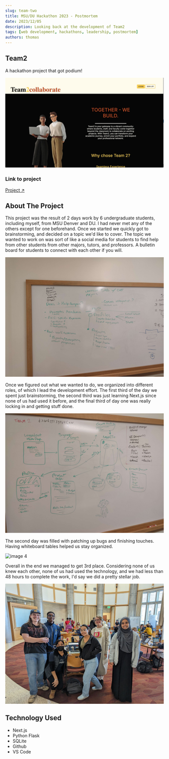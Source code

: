 ```yaml
---
slug: team-two
title: MSU/DU Hackathon 2023 - Postmortem 
date: 2023/12/05
description: Looking back at the development of Team2 
tags: [web development, hackathons, leadership, postmortem]
authors: thomas
---
```


## Team2

A hackathon project that got podium!

  ![TeamTo homepage](../static/img/team2.jpg)

<!--truncate-->

### Link to project
[Project ↗ ](https://github.com/ThomasD0213/teamtwo)


## About The Project

This project was the result of 2 days work by 6 undergraduate students, including myself, from MSU Denver and DU. I had never met any of the others except for one beforehand. Once we started we quickly got to brainstorming, and decided on a topic we'd like to cover. The topic we wanted to work on was sort of like a social media for students to find help from other students from other majors, tutors, and professors. A bulletin board for students to connect with each other if you will. 

  ![image 2](../static/img/team2brainstorm1.jpg)


Once we figured out what we wanted to do, we organized into different roles, of which I lead the development effort. The first third of the day we spent just brainstorming, the second third was just learning Next.js since none of us had used it before, and the final third of day one was really locking in and getting stuff done.

  ![image 3](../static/img/team2brainstorm2.jpg)

The second day was filled with patching up bugs and finishing touches. Having whiteboard tables helped us stay organized.

  ![image 4](../static/img/team2table.jpg)

Overall in the end we managed to get 3rd place. Considering none of us knew each other, none of us had used the technology, and we had less than 48 hours to complete the work, I'd say we did a pretty stellar job.

 ![image 5](../static/img/team2teamphoto.jpg)

## Technology Used

- Next.js
- Python Flask
- SQLite
- Github
- VS Code 




